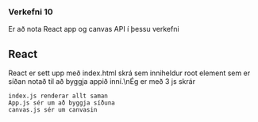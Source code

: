 ### Verkefni 10

Er að nota React app og canvas API í þessu verkefni

## React

React er sett upp með index.html skrá sem inniheldur root element sem er síðan notað til að byggja appið inní.\nÉg er með 3 js skrár 
```
index.js renderar allt saman
App.js sér um að byggja síðuna
canvas.js sér um canvasin
```


